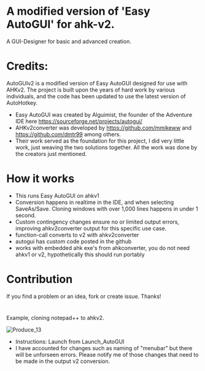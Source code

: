 # A modified version of 'Easy AutoGUI' for ahk-v2. 
A GUI-Designer for basic and advanced creation.  


# Credits:
AutoGUIv2 is a modified version of Easy AutoGUI designed for use with AHKv2. The project is built upon the years of hard work by various individuals, and the code has been updated to use the latest version of AutoHotkey.
- Easy AutoGUI was created by Alguimist, the founder of the Adventure IDE here https://sourceforge.net/projects/autogui/
- AHKv2converter was developed by https://github.com/mmikeww and https://github.com/dmtr99 among others.
- Their work served as the foundation for this project, I did very little work, just weaving the two solutions together. All the work was done by the creators just mentioned.
  
# How it works 
- This runs Easy AutoGUI on ahkv1
- Conversion happens in realtime in the IDE, and when selecting SaveAs/Save. Cloning windows with over 1,000 lines happens in under 1 second. 
- Custom contingency changes ensure no or limited output errors, improving ahkv2converter output for this specific use case.
- function-call converts to v2 with ahkv2converter
- autogui has custom code posted in the github
- works with embedded ahk exe's from ahkconverter, you do not need ahkv1 or v2, hypothetically this should run portably

# Contribution
If you find a problem or an idea, fork or create issue. Thanks!
#
Example, cloning notepad++ to ahkv2. 

![Produce_13](https://user-images.githubusercontent.com/98753696/235309043-9dcac7d8-d0d5-4311-8a25-93cff5e63533.GIF)



- Instructions: Launch from Launch_AutoGUI
- I have accounted for changes such as naming of "menubar" but there will be unforseen errors. Please notify me of those changes that need to be made in the output v2 conversion. 
 
